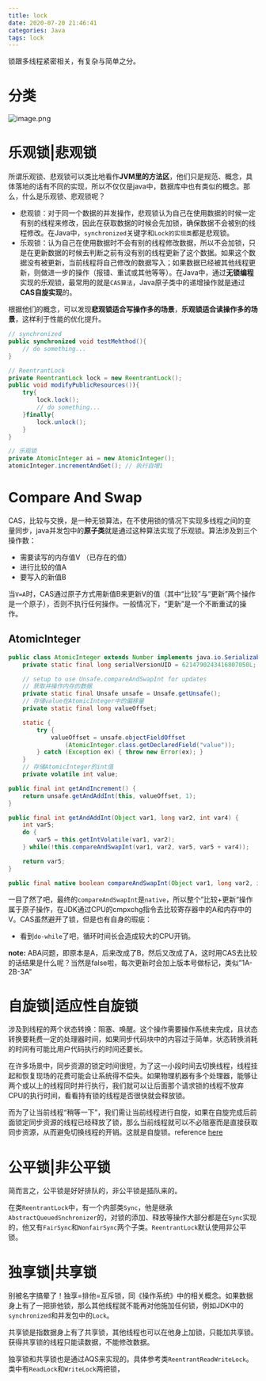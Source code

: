```yaml
---
title: lock
date: 2020-07-20 21:46:41
categories: Java
tags: lock
---
```


锁跟多线程紧密相关，有复杂与简单之分。

<!--more-->

# 分类

![image.png](https://i.loli.net/2020/07/20/AwVJYTyQqzUpEPl.png)

# 乐观锁|悲观锁

所谓乐观锁、悲观锁可以类比地看作**JVM里的方法区**，他们只是规范、概念，具体落地的话有不同的实现，所以不仅仅是java中，数据库中也有类似的概念。那么，什么是乐观锁、悲观锁呢？

- 悲观锁：对于同一个数据的并发操作，悲观锁认为自己在使用数据的时候一定有别的线程来修改，因此在获取数据的时候会先加锁，确保数据不会被别的线程修改。在Java中，`synchronized`关键字和`Lock的实现类`都是悲观锁。
- 乐观锁：认为自己在使用数据时不会有别的线程修改数据，所以不会加锁，只是在更新数据的时候去判断之前有没有别的线程更新了这个数据。如果这个数据没有被更新，当前线程将自己修改的数据写入；如果数据已经被其他线程更新，则做进一步的操作（报错、重试或其他等等）。在Java中，通过**无锁编程**实现的乐观锁，最常用的就是`CAS算法`，Java原子类中的递增操作就是通过**CAS自旋实现**的。

根据他们的概念，可以发现**悲观锁适合写操作多的场景**，**乐观锁适合读操作多的场景**，这样利于性能的优化提升。

```java
// synchronized
public synchronized void testMehthod(){
    // do something...
}

// ReentrantLock
private ReentrantLock lock = new ReentrantLock();
public void modifyPublicResources()){
    try{
        lock.lock();
        // do something...
    }finally{
        lock.unlock();
    }
}

// 乐观锁
private AtomicInteger ai = new AtomicInteger();
atomicInteger.incrementAndGet(); // 执行自增1
```



# Compare And Swap

CAS，比较与交换，是一种无锁算法，在不使用锁的情况下实现多线程之间的变量同步，java并发包中的**原子类**就是通过这种算法实现了乐观锁。算法涉及到三个操作数：

- 需要读写的内存值V （已存在的值）
- 进行比较的值A
- 要写入的新值B

当`V=A`时，CAS通过原子方式用新值B来更新V的值（其中“比较”与“更新”两个操作是一个原子），否则不执行任何操作。一般情况下，“更新”是一个不断重试的操作。

## AtomicInteger

```java
public class AtomicInteger extends Number implements java.io.Serializable {
    private static final long serialVersionUID = 6214790243416807050L;

    // setup to use Unsafe.compareAndSwapInt for updates
    // 获取并操作内存的数据
    private static final Unsafe unsafe = Unsafe.getUnsafe();
    // 存储value在AtomicInteger中的偏移量
    private static final long valueOffset;

    static {
        try {
            valueOffset = unsafe.objectFieldOffset
                (AtomicInteger.class.getDeclaredField("value"));
        } catch (Exception ex) { throw new Error(ex); }
    }
	// 存储AtomicInteger的int值
    private volatile int value;
```

```java
public final int getAndIncrement() {
    return unsafe.getAndAddInt(this, valueOffset, 1);
}
```

```java
public final int getAndAddInt(Object var1, long var2, int var4) {
    int var5;
    do {
        var5 = this.getIntVolatile(var1, var2);
    } while(!this.compareAndSwapInt(var1, var2, var5, var5 + var4));

    return var5;
}
```

```java
public final native boolean compareAndSwapInt(Object var1, long var2, int var4, int var5);
```

一目了然了吧，最终的`compareAndSwapInt`是`native`，所以整个”比较+更新“操作属于原子操作，在JDK通过CPU的cmpxchg指令去比较寄存器中的A和内存中的V。CAS虽然避开了锁，但是也有自身的瑕疵：

- 看到`do-while`了吧，循环时间长会造成较大的CPU开销。

**note:** ABA问题，即原本是A，后来改成了B，然后又改成了A，这时用CAS去比较的话结果是什么呢？当然是false啦，每次更新时会加上版本号做标记，类似”1A-2B-3A"

# 自旋锁|适应性自旋锁

涉及到线程的两个状态转换：阻塞、唤醒。这个操作需要操作系统来完成，且状态转换要耗费一定的处理器时间，如果同步代码块中的内容过于简单，状态转换消耗的时间有可能比用户代码执行的时间还要长。

在许多场景中，同步资源的锁定时间很短，为了这一小段时间去切换线程，线程挂起和恢复现场的花费可能会让系统得不偿失。如果物理机器有多个处理器，能够让两个或以上的线程同时并行执行，我们就可以让后面那个请求锁的线程不放弃CPU的执行时间，看看持有锁的线程是否很快就会释放锁。

而为了让当前线程“稍等一下”，我们需让当前线程进行自旋，如果在自旋完成后前面锁定同步资源的线程已经释放了锁，那么当前线程就可以不必阻塞而是直接获取同步资源，从而避免切换线程的开销。这就是自旋锁。reference [here](https://mp.weixin.qq.com/s?__biz=MjM5NjQ5MTI5OA==&mid=2651749434&idx=3&sn=5ffa63ad47fe166f2f1a9f604ed10091&chksm=bd12a5778a652c61509d9e718ab086ff27ad8768586ea9b38c3dcf9e017a8e49bcae3df9bcc8&scene=38#wechat_redirect)

# 公平锁|非公平锁

简而言之，公平锁是好好排队的，非公平锁是插队来的。

在类`ReentrantLock`中，有一个内部类`Sync`，他是继承`AbstractQueuedSnchronizer`的，对锁的添加、释放等操作大部分都是在`Sync`实现的，他又有`FairSync`和`NonfairSync`两个子类。`ReentrantLock`默认使用非公平锁。

# 独享锁|共享锁

别被名字搞晕了！独享=排他=互斥锁，同《操作系统》中的相关概念。如果数据身上有了一把排他锁，那么其他线程就不能再对他施加任何锁，例如JDK中的`synchronized`和并发包中的`Lock`。

共享锁是指数据身上有了共享锁，其他线程也可以在他身上加锁，只能加共享锁。获得共享锁的线程只能读数据，不能修改数据。

独享锁和共享锁也是通过AQS来实现的。具体参考类`ReentrantReadWriteLock`。类中有`ReadLock`和`WriteLock`两把锁，